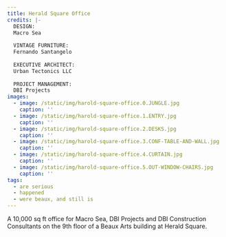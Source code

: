 ```yaml
---
title: Herald Square Office
credits: |-
  DESIGN:  
  Macro Sea  
    
  VINTAGE FURNITURE:  
  Fernando Santangelo  
    
  EXECUTIVE ARCHITECT:  
  Urban Tectonics LLC  
    
  PROJECT MANAGEMENT:  
  DBI Projects
images:
  - image: /static/img/harold-square-office.0.JUNGLE.jpg
    caption: ''
  - image: /static/img/harold-square-office.1.ENTRY.jpg
    caption: ''
  - image: /static/img/harold-square-office.2.DESKS.jpg
    caption: ''
  - image: /static/img/harold-square-office.3.CONF-TABLE-AND-WALL.jpg
    caption: ''
  - image: /static/img/harold-square-office.4.CURTAIN.jpg
    caption: ''
  - image: /static/img/harold-square-office.5.OUT-WINDOW-CHAIRS.jpg
    caption: ''
tags:
  - are serious
  - happened
  - were beaux, and still is
---
```

A 10,000 sq ft office for Macro Sea, DBI Projects and DBI Construction Consultants on the 9th floor of a Beaux Arts building at Herald Square.
